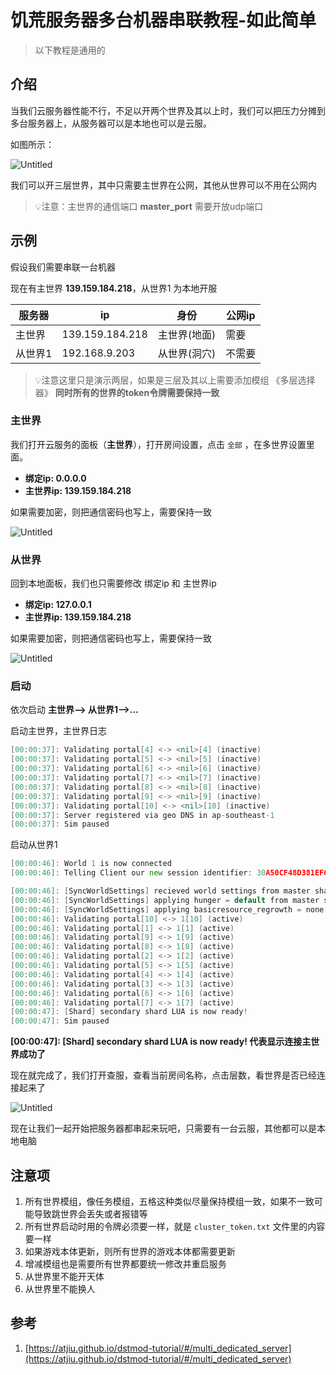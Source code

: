 # 饥荒服务器多台机器串联教程-如此简单

> 以下教程是通用的

## 介绍

当我们云服务器性能不行，不足以开两个世界及其以上时，我们可以把压力分摊到多台服务器上，从服务器可以是本地也可以是云服。

如图所示：

![Untitled](misc/images/DontStarveServerMultipleMachinesSeriesTutorial/Untitled.png)

我们可以开三层世界，其中只需要主世界在公网，其他从世界可以不用在公网内

> 💡注意：主世界的通信端口 **master_port** 需要开放udp端口

## 示例

假设我们需要串联一台机器

现在有主世界 **139.159.184.218**，从世界1 为本地开服


| 服务器  | ip              | 身份         | 公网ip |
| ------- | --------------- | ------------ | ------ |
| 主世界  | 139.159.184.218 | 主世界(地面) | 需要   |
| 从世界1 | 192.168.9.203   | 从世界(洞穴) | 不需要 |

>💡注意这里只是演示两层，如果是三层及其以上需要添加模组 《多层选择器》
> **同时所有的世界的token令牌需要保持一致**

### 主世界

我们打开云服务的面板（**主世界**），打开房间设置，点击 `全部`  ，在多世界设置里面。

- **绑定ip: 0.0.0.0**
- **主世界ip: 139.159.184.218**

如果需要加密，则把通信密码也写上，需要保持一致

![Untitled](misc/images/DontStarveServerMultipleMachinesSeriesTutorial/Untitled%201.png)

### 从世界

回到本地面板，我们也只需要修改 绑定ip 和 主世界ip

- **绑定ip: 127.0.0.1**
- **主世界ip: 139.159.184.218**

如果需要加密，则把通信密码也写上，需要保持一致

![Untitled](misc/images/DontStarveServerMultipleMachinesSeriesTutorial/Untitled%202.png)

### 启动

依次启动 **主世界—> 从世界1—>…**

启动主世界，主世界日志

```go
[00:00:37]: Validating portal[4] <-> <nil>[4] (inactive)	
[00:00:37]: Validating portal[5] <-> <nil>[5] (inactive)	
[00:00:37]: Validating portal[6] <-> <nil>[6] (inactive)	
[00:00:37]: Validating portal[7] <-> <nil>[7] (inactive)	
[00:00:37]: Validating portal[8] <-> <nil>[8] (inactive)	
[00:00:37]: Validating portal[9] <-> <nil>[9] (inactive)	
[00:00:37]: Validating portal[10] <-> <nil>[10] (inactive)	
[00:00:37]: Server registered via geo DNS in ap-southeast-1
[00:00:37]: Sim paused
```

启动从世界1

```go
[00:00:46]: World 1 is now connected	
[00:00:46]: Telling Client our new session identifier: 30A50CF48D381EF6

[00:00:46]: [SyncWorldSettings] recieved world settings from master shard.	true		
[00:00:46]: [SyncWorldSettings] applying hunger = default from master shard.	
[00:00:46]: [SyncWorldSettings] applying basicresource_regrowth = none from master shard.	
[00:00:46]: Validating portal[10] <-> 1[10] (active)	
[00:00:46]: Validating portal[1] <-> 1[1] (active)	
[00:00:46]: Validating portal[9] <-> 1[9] (active)	
[00:00:46]: Validating portal[8] <-> 1[8] (active)	
[00:00:46]: Validating portal[2] <-> 1[2] (active)	
[00:00:46]: Validating portal[5] <-> 1[5] (active)	
[00:00:46]: Validating portal[4] <-> 1[4] (active)	
[00:00:46]: Validating portal[3] <-> 1[3] (active)	
[00:00:46]: Validating portal[6] <-> 1[6] (active)	
[00:00:46]: Validating portal[7] <-> 1[7] (active)	
[00:00:47]: [Shard] secondary shard LUA is now ready!
[00:00:47]: Sim paused
```

**[00:00:47]: [Shard] secondary shard LUA is now ready! 代表显示连接主世界成功了**

现在就完成了，我们打开查服，查看当前房间名称，点击层数，看世界是否已经连接起来了

![Untitled](misc/images/DontStarveServerMultipleMachinesSeriesTutorial/Untitled%203.png)

现在让我们一起开始把服务器都串起来玩吧，只需要有一台云服，其他都可以是本地电脑

## 注意项

1. 所有世界模组，像任务模组，五格这种类似尽量保持模组一致，如果不一致可能导致跳世界会丢失或者报错等
2. 所有世界启动时用的令牌必须要一样，就是 `cluster_token.txt` 文件里的内容要一样
3. 如果游戏本体更新，则所有世界的游戏本体都需要更新
4. 增减模组也是需要所有世界都要统一修改并重启服务
5. 从世界里不能开天体
6. 从世界里不能换人

## 参考

1. [https://atjiu.github.io/dstmod-tutorial/#/multi_dedicated_server](https://atjiu.github.io/dstmod-tutorial/#/multi_dedicated_server)